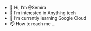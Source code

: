 - 👋 Hi, I’m @Semira
- 👀 I’m interested in Anything tech
- 🌱 I’m currently learning Google Cloud 
- 📫 How to reach me ...

<!---
SemiraJim/SemiraJim is a ✨ special ✨ repository because its `README.md` (this file) appears on your GitHub profile.
You can click the Preview link to take a look at your changes.
--->
